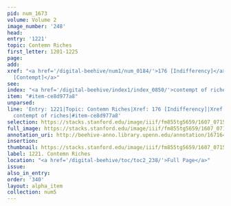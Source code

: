 ```yaml
---
pid: num_1673
volume: Volume 2
image_number: '248'
head:
entry: '1221'
topic: Contemn Riches
first_letter: 1201-1225
page:
add:
xref: "<a href='/digital-beehive/num1/num_0184/'>176 [Indifferency]</a>|<a href='/digital-beehive/toc/toc2_356/'>1931
  [Contempt]</a>"
see:
index: "<a href='/digital-beehive/index1/index_0850/'>contempt of riches</a>"
item: "#item-ce8d977a8"
unparsed:
line: 'Entry: 1221|Topic: Contemn Riches|Xref: 176 [Indifferency]|Xref: 1931 [Contempt]|Index:
  contempt of riches|#item-ce8d977a8'
selection: https://stacks.stanford.edu/image/iiif/fm855tg5659/1607_0715/850,304,2852,1025/full/0/default.jpg
full_image: https://stacks.stanford.edu/image/iiif/fm855tg5659/1607_0715/full/full/0/default.jpg
annotation_uri: http://beehive-anno.library.upenn.edu/annotation/1671645104657
insertion:
thumbnail: https://stacks.stanford.edu/image/iiif/fm855tg5659/1607_0715/850,304,600,180/250,/0/default.jpg
label: 1221. Contemn Riches
location: "<a href='/digital-beehive/toc/toc2_238/'>Full Page</a>"
issue:
also_in_entry:
order: '340'
layout: alpha_item
collection: num5
---
```

